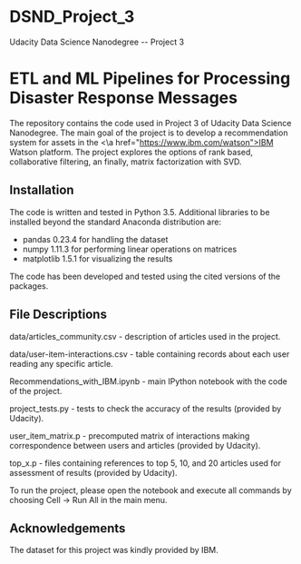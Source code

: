 # DSND_Project_3
 Udacity Data Science Nanodegree -- Project 3

 # ETL and ML Pipelines for Processing Disaster Response Messages

 The repository contains the code used in Project 3 of Udacity Data Science Nanodegree. The main goal of the project is to develop a recommendation system for assets in the <\a href="https://www.ibm.com/watson">IBM Watson platform</a>. The project explores the options of rank based, collaborative filtering, an finally, matrix factorization with SVD.

 ## Installation <a name="installation"></a>

 The code is written and tested in Python 3.5. Additional libraries to be installed beyond the standard Anaconda distribution are:

 - pandas 0.23.4 for handling the dataset
 - numpy 1.11.3 for performing linear operations on matrices
 - matplotlib 1.5.1 for visualizing the results

 The code has been developed and tested using the cited versions of the packages.

 ## File Descriptions <a name="files"></a>

  data/articles_community.csv - description of articles used in the project.

  data/user-item-interactions.csv - table containing records about each user reading any specific article.

  Recommendations_with_IBM.ipynb - main IPython notebook with the code of the project.

  project_tests.py - tests to check the accuracy of the results (provided by Udacity).

  user_item_matrix.p - precomputed matrix of interactions making correspondence between users and articles (provided by Udacity).

  top_x.p - files containing references to top 5, 10, and 20 articles used for assessment of results (provided by Udacity).

  To run the project, please open the notebook and execute all commands by choosing Cell -> Run All in the main menu.


 ## Acknowledgements

 The dataset for this project was kindly provided by IBM.
